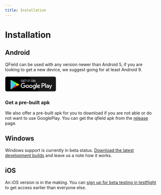 ```yaml
---
title: Installation
---
```


# Installation

## Android

QField can be used with any version newer than Android 5, if you are
looking to get a new device, we suggest going for at least Android 9.

[![GooglePlayLink](../assets/images/Get_it_on_Google_play.png)](
https://play.google.com/store/apps/details?id=ch.opengis.qfield)

### Get a pre-built apk

We also offer a pre-built apk for you to download if you are not able or
do not want to use GooglePlay. You can get the qfield apk from the
[release](https://github.com/opengisch/QField/releases/) page.

## Windows

Windows support is currently in beta status. [Download the latest
development
builds](https://nightly.link/opengisch/QField/workflows/vcpkg/master/QField-dev-x64-windows-Release.zip)
and leave us a note how it works.

## iOS

An iOS version is in the making. You can [sign up for beta testing in
testflight](https://testflight.apple.com/join/TbG1kJVI) to get access
earlier than everyone else.
